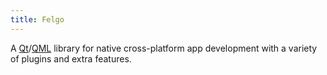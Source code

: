 ```yaml
---
title: Felgo
---
```


A [Qt](/tags/qt)/[QML](/tags/qml) library for native cross-platform app development with a variety of plugins and extra features.
